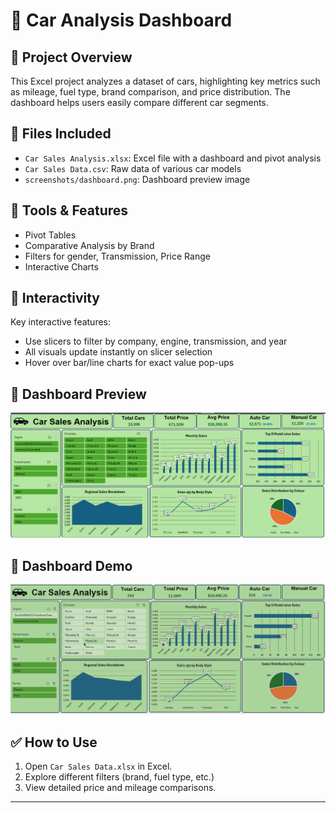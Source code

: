 # 🚗 Car Analysis Dashboard

## 📝 Project Overview
This Excel project analyzes a dataset of cars, highlighting key metrics such as mileage, fuel type, brand comparison, and price distribution. The dashboard helps users easily compare different car segments.

## 📂 Files Included
- `Car Sales Analysis.xlsx`: Excel file with a dashboard and pivot analysis
- `Car Sales Data.csv`: Raw data of various car models
- `screenshots/dashboard.png`: Dashboard preview image

## 🔧 Tools & Features
- Pivot Tables
- Comparative Analysis by Brand
- Filters for gender, Transmission, Price Range
- Interactive Charts

## 🎯 Interactivity
Key interactive features:
- Use slicers to filter by company, engine, transmission, and year
- All visuals update instantly on slicer selection
- Hover over bar/line charts for exact value pop-ups

## 📸 Dashboard Preview
![Car Dashboard](Dashboard.png)

## 🎥 Dashboard Demo
![Dashboard Demo](Car_Sales_Analysis.gif)

## ✅ How to Use
1. Open `Car Sales Data.xlsx` in Excel.
2. Explore different filters (brand, fuel type, etc.)
3. View detailed price and mileage comparisons.

---
